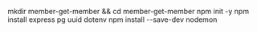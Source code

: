 mkdir member-get-member && cd member-get-member
npm init -y
npm install express pg uuid dotenv
npm install --save-dev nodemon


